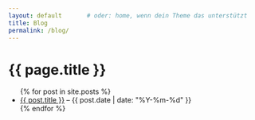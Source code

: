 ```yaml
---
layout: default       # oder: home, wenn dein Theme das unterstützt
title: Blog
permalink: /blog/
---
```


# {{ page.title }}

<ul>
  {% for post in site.posts %}
    <li>
      <a href="{{ post.url | relative_url }}">{{ post.title }}</a>
      – {{ post.date | date: "%Y-%m-%d" }}
    </li>
  {% endfor %}
</ul>
